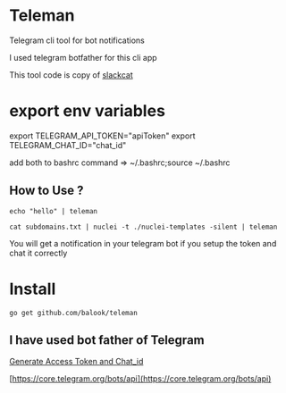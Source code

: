 # Teleman
Telegram cli tool for bot notifications

I used telegram botfather for this cli app

This tool code is copy of [slackcat](https://github.com/dwisiswant0/slackcat)

# export env variables
export TELEGRAM_API_TOKEN="apiToken"
export TELEGRAM_CHAT_ID="chat_id"

add both to bashrc 
command =>
~/.bashrc;source ~/.bashrc


## How to Use ?

```
echo "hello" | teleman
```
```
cat subdomains.txt | nuclei -t ./nuclei-templates -silent | teleman
```

You will get a notification in your telegram bot if you setup the token and chat it correctly

# Install
```
go get github.com/balook/teleman
```

## I have used bot father of Telegram

[Generate Access Token and Chat_id](https://blog.r0b.re/automation/bash/2020/06/30/setup-telegram-notifications-for-your-shell.html)

[https://core.telegram.org/bots/api](https://core.telegram.org/bots/api)
